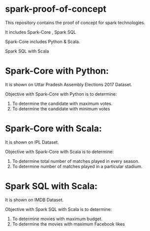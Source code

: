 # spark-proof-of-concept
This repository contains the proof of concept for spark technologies.

It includes Spark-Core , Spark SQL

Spark-Core includes Python & Scala.

Spark SQL with Scala

# Spark-Core with Python:
It is shown on Uttar Pradesh Assembly Elections 2017 Dataset.

Objective with Spark-Core with Python is to determine:

1. To determine the candidate with maximum votes.
2. To determine the candidate with minimum votes

# Spark-Core with Scala:
It is shown on IPL Dataset.

Objective with Spark-Core with Scala is to determine:

1. To determine total number of matches played in every season.
2. To determine number of matches played in a particular stadium.

# Spark SQL with Scala:
It is shown on IMDB Dataset.

Objective with Spark SQL with Scala is to determine:

1. To determine movies with maximum budget.
2. To determine the movies with maximum Facebook likes

